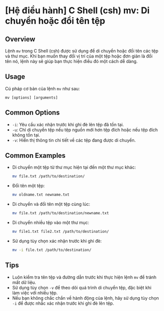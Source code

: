 # [Hệ điều hành] C Shell (csh) mv: Di chuyển hoặc đổi tên tệp

## Overview
Lệnh `mv` trong C Shell (csh) được sử dụng để di chuyển hoặc đổi tên các tệp và thư mục. Khi bạn muốn thay đổi vị trí của một tệp hoặc đơn giản là đổi tên nó, lệnh này sẽ giúp bạn thực hiện điều đó một cách dễ dàng.

## Usage
Cú pháp cơ bản của lệnh `mv` như sau:
```
mv [options] [arguments]
```

## Common Options
- `-i`: Yêu cầu xác nhận trước khi ghi đè lên tệp đã tồn tại.
- `-u`: Chỉ di chuyển tệp nếu tệp nguồn mới hơn tệp đích hoặc nếu tệp đích không tồn tại.
- `-v`: Hiển thị thông tin chi tiết về các tệp đang được di chuyển.

## Common Examples
- Di chuyển một tệp từ thư mục hiện tại đến một thư mục khác:
  ```bash
  mv file.txt /path/to/destination/
  ```

- Đổi tên một tệp:
  ```bash
  mv oldname.txt newname.txt
  ```

- Di chuyển và đổi tên một tệp cùng lúc:
  ```bash
  mv file.txt /path/to/destination/newname.txt
  ```

- Di chuyển nhiều tệp vào một thư mục:
  ```bash
  mv file1.txt file2.txt /path/to/destination/
  ```

- Sử dụng tùy chọn xác nhận trước khi ghi đè:
  ```bash
  mv -i file.txt /path/to/destination/
  ```

## Tips
- Luôn kiểm tra tên tệp và đường dẫn trước khi thực hiện lệnh `mv` để tránh mất dữ liệu.
- Sử dụng tùy chọn `-v` để theo dõi quá trình di chuyển tệp, đặc biệt khi làm việc với nhiều tệp.
- Nếu bạn không chắc chắn về hành động của lệnh, hãy sử dụng tùy chọn `-i` để được nhắc xác nhận trước khi ghi đè lên tệp.
